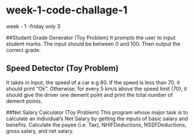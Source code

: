# week-1-code-challage-1
week - 1 -friday only  3

##Student Grade Generator (Toy Problem)
 It prompts the user to input student marks. The input should be between 0 and 100. Then output the correct grade: 
## Speed Detector (Toy Problem)
 It takes in input, the speed of a car e.g 80. If the speed is less than 70, it should print “Ok”. Otherwise, for every 5 km/s above the speed limit (70), it should give the driver one demerit point and print the total number of demerit points.
 
 
 
##Net Salary Calculator (Toy Problem)
This  program whose major task is to calculate an individual’s Net Salary by getting the inputs of basic salary and benefits. Calculate the payee (i.e. Tax), NHIFDeductions, NSSFDeductions, gross salary, and net salary. 
